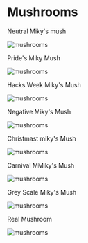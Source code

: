 # Mushrooms
Neutral Miky's mush

![mushrooms](https://cdn.glitch.com/83a0eac0-68f0-4ef5-8b6f-31c89c81147d%2FMK8_FungoScatto.png?v=1561109190785)

Pride's Miky Mush

![mushrooms](https://cdn.glitch.com/83a0eac0-68f0-4ef5-8b6f-31c89c81147d%2Fpride%20miky.png?v=1561109324932)

Hacks Week Miky's Mush

![mushrooms](https://cdn.glitch.com/83a0eac0-68f0-4ef5-8b6f-31c89c81147d%2F14981c39589c7c426bcdab58dc19faa0.png?v=1561109078319)

Negative Miky's Mush 

![mushrooms](https://cdn.glitch.com/83a0eac0-68f0-4ef5-8b6f-31c89c81147d%2Finvert.png?v=1561109248671)

Christmast miky's Mush

![mushrooms](https://cdn.glitch.com/83a0eac0-68f0-4ef5-8b6f-31c89c81147d%2F563721194218586142.png?v=1561109537027)

Carnival MMiky's Mush

![mushrooms](https://cdn.glitch.com/83a0eac0-68f0-4ef5-8b6f-31c89c81147d%2F563720891972976691.png?v=1561109576207)

Grey Scale Miky's Mush

![mushrooms](https://cdn.glitch.com/83a0eac0-68f0-4ef5-8b6f-31c89c81147d%2F563721301701951488.png?v=1561109584429)

Real Mushroom

![mushrooms](https://upload.wikimedia.org/wikipedia/commons/thumb/c/c2/Amanita_muscaria_%28fly_agaric%29.JPG/220px-Amanita_muscaria_%28fly_agaric%29.JPG)
